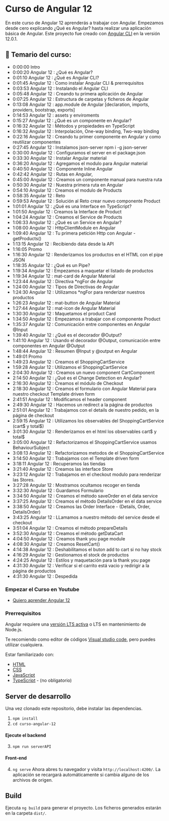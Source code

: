 

# Curso de Angular 12

En este curso de Angular 12 aprenderás a trabajar con Angular.
Empezamos desde cero explicando ¿Qué es Angular? hasta realizar una aplicación básica de Angular.
Este proyecto fue creado con [Angular CLI](https://github.com/angular/angular-cli) en la versión 12.0.1.

## 🔖 Temario del curso:

- 0:00:00 Intro
- 0:00:20 Angular 12 : ¿Qué es Angular?
- 0:01:10 Angular 12 : ¿Qué es Angular CLI?
- 0:01:45 Angular 12 : Como instalar Angular CLI & prerrequisitos
- 0:03:53 Angular 12 : Instalando el Angular CLI
- 0:05:48 Angular 12 : Creando tu primera aplicación de Angular
- 0:07:25 Angular 12 : Estructura de carpetas y ficheros de Angular
- 0:13:08 Angular 12 : app.module de Angular [declaration, imports, providers, bootstrap, exports]
- 0:14:53 Angular 12 : assets y enviroments
- 0:15:27 Angular 12 : ¿Qué es un componente en Angular?
- 0:16:32 Angular 12 : Métodos y propiedades en TypeScript
- 0:16:32 Angular 12 : Interpolación, One-way binding, Two-way binding
- 0:22:16 Angular 12 : Creando tu primer componente en Angular y como reutilizar componentes
- 0:27:45 Angular 12 : Instalamos json-server npm i -g json-server
- 0:30:00 Angular 12 : Configuramos el server en el package.json
- 0:33:30 Angular 12 : Instalar Angular material
- 0:36:20 Angular 12 : Agregamos el modulo para Angular material
- 0:40:50 Angular 12 : Componente Inline Angular
- 0:42:42 Angular 12 : Rutas en Angular, <router-outlet></router-outlet>
- 0:45:00 Angular 12 : Creamos un componente manual para nuestra ruta
- 0:50:30 Angular 12 : Nuestra primera ruta en Angular
- 0:54:10 Angular 12 : Creamos el modulo de Products
- 0:58:35 Angular 12 : Reto
- 0:59:53 Angular 12 : Solución al Reto crear nuevo componente Product
- 1:01:01 Angular 12 : ¿Qué es una Interface en TypeScript?
- 1:01:50 Angular 12 : Creamos la Interface de Product
- 1:04:24 Angular 12 : Creamos el Service de Products
- 1:06:33 Angular 12 : ¿Qué es un Service en Angular?
- 1:08:00 Angular 12 : HttpClientModule en Angular
- 1:09:40 Angular 12 : Tu primera petición Http con Angular - getProducts()
- 1:13:15 Angular 12 : Recibiendo data desde la API
- 1:16:05 Promo
- 1:16:30 Angular 12 : Renderizamos los productos en el HTML con el pipe JSON
- 1:18:35 Angular 12 : ¿Qué es un Pipe?
- 1:19:34 Angular 12 : Empezamos a maquetar el listado de productos
- 1:19:34 Angular 12 : mat-card de Angular Material
- 1:23:44 Angular 12 : Directiva \*ngFor de Angular
- 1:24:00 Angular 12 : Tipos de Directivas de Angular
- 1:24:30 Angular 12 : Utilizamos \*ngFor para renderizar nuestros productos
- 1:26:23 Angular 12 : mat-button de Angular Material
- 1:27:44 Angular 12 : mat-icon de Angular Material
- 1:30:30 Angular 12 : Maquetamos el product Card
- 1:34:50 Angular 12 : Empezamos a trabajar con el componente Product
- 1:35:37 Angular 12 : Comunicación entre componentes en Angular @Input
- 1:39:40 Angular 12 : ¿Qué es el decorador @Output?
- 1:41:10 Angular 12 : Usando el decorador @Output, comunicación entre componentes en Angular @Output
- 1:48:44 Angular 12 : Resumen @Input y @output en Angular
- 1:49:01 Promo
- 1:49:23 Angular 12 : Creamos el ShoppingCartService
- 1:59:28 Angular 12 : Utilizamos el ShoppingCartService
- 2:04:30 Angular 12 : Creamos un nuevo component CartComponent
- 2:14:50 Angular 12 : ¿Qué es el Change Detection en Angular?
- 2:16:30 Angular 12 : Creamos el módulo de Checkout
- 2:18:30 Angular 12 : Creamos el formulario con Angular Material para nuestro checkout Template driven form
- 2:41:51 Angular 12 : Modificamos el header component
- 2:49:30 Angular 12 : Hacemos un redirect a la página de productos
- 2:51:01 Angular 12 : Trabajamos con el details de nuestro pedido, en la página de checkout
- 2:59:15 Angular 12 : Utilizamos los observables del ShoppingCartService (cart$ y total$)
- 3:01:30 Angular 12 : Renderizamos en el html los observables cart$ y total$
- 3:05:00 Angular 12 : Refactorizamos el ShoppingCartService usamos BehaviourSubject
- 3:08:13 Angular 12 : Refactorizamos metodos de el ShoppingCartService
- 3:14:50 Angular 12 : Trabajamos con el Template driven form
- 3:18:11 Angular 12 : Recuperamos las tiendas
- 3:21:40 Angular 12 : Creamos las interface Store
- 3:23:12 Angular 12 : Trabajamos en el checkout modulo para renderizar las Stores.
- 3:27:28 Angular 12 : Mostramos ocultamos recoger en tienda
- 3:32:30 Angular 12 : Guardamos Formulario
- 3:34:50 Angular 12 : Creamos el método saveOrder en el data service
- 3:37:25 Angular 12 : Creamos el método DetailsOrder en el data service
- 3:38:50 Angular 12 : Creamos las Order Interface - (Details, Order, DetailsOrder)
- 3:43:25 Angular 12 : LLamamos a nuestro método del service desde el checkout
- 3:51:04 Angular 12 : Creamos el método prepareDetails
- 3:52:30 Angular 12 : Creamos el método getDataCart
- 4:04:50 Angular 12 : Creamos thank you page module
- 4:08:30 Angular 12 : Creamos ResetCart()
- 4:14:38 Angular 12 : Deshabilitamos el buton add to cart si no hay stock
- 4:16:29 Angular 12 : Gestionamos el stock de productos
- 4:24:25 Angular 12 : Estilos y maquetación para la thank you page
- 4:31:30 Angular 12 : Verificar si el carrito está vacio y redirigir a la página de productos
- 4:31:30 Angular 12 : Despedida

### Empezar el Curso en Youtube

- [Quiero aprender Angular 12](https://youtu.be/i-oYrcNtc2s)

### Prerrequisitos

Angular requiere una [versión LTS activa](https://nodejs.org/en/about/releases/) o LTS en mantenimiento de Node.js.

Te recomiendo como editor de códigos [Visual studio code](https://code.visualstudio.com/), pero puedes utilizar cualquiera.

Estar familiarizado con:

- [HTML](https://developer.mozilla.org/en-US/docs/Learn/HTML/Introduction_to_HTML)
- [CSS](https://developer.mozilla.org/en-US/docs/Learn/CSS/First_steps)
- [JavaScript](https://developer.mozilla.org/en-US/docs/Web/JavaScript/A_re-introduction_to_JavaScript)
- [TypeScript](https://www.typescriptlang.org/) - (no obligatorio)

## Server de desarrollo

Una vez clonado este repositorio, debe instalar las dependencias.

1. `npm install`
2. `cd curso-angular-12`

#### Ejecute el backend

3. `npm run serverAPI`

#### Front-end

4. `ng serve`
   Ahora abres tu navegador y visita `http://localhost:4200/`.
   La aplicación se recargará automáticamente si cambia alguno de los archivos de origen.

## Build

Ejecuta `ng build` para generar el proyecto.
Los ficheros generados estarán en la carpeta `dist/`.
